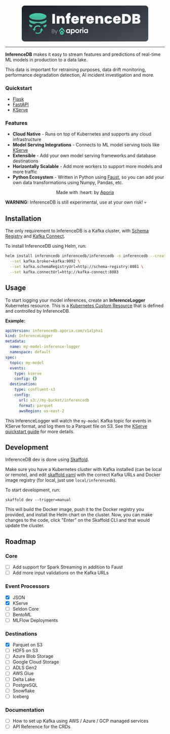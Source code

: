 <p align="center">
    <img src="logo.svg" width="400" />
</p>

---

**InferenceDB** makes it easy to stream features and predictions of real-time ML models in production to a data lake.

This data is important for retraining purposes, data drift monitoring, performance degradation detection, AI incident investigation and more.

### Quickstart

* [Flask](https://github.com/aporia-ai/inferencedb/wiki/Flask-Quickstart) 
* [FastAPI](https://github.com/aporia-ai/inferencedb/wiki/FastAPI-Quickstart) 
* [KServe](https://github.com/aporia-ai/inferencedb/wiki/KServe-Quickstart) 


### Features

* **Cloud Native** - Runs on top of Kubernetes and supports any cloud infrastructure
* **Model Serving Integrations** - Connects to ML model serving tools like [KServe](https://kserve.github.io/website/)
* **Extensible** - Add your own model serving frameworks and database destinations
* **Horizontally Scalable** - Add more workers to support more models and more traffic 
* **Python Ecosystem** - Written in Python using [Faust](https://faust.readthedocs.io/en/latest/), so you can add your own data transformations using Numpy, Pandas, etc.

<p align="center">Made with :heart: by <a href="https://www.aporia.com?utm_source=github&utm_medium=github&utm_campaign=inferencedb" target="_blank">Aporia</a></p>

**WARNING:** InferenceDB is still experimental, use at your own risk! 💀

## Installation

The only requirement to InferenceDB is a Kafka cluster, with [Schema Registry](https://docs.confluent.io/platform/current/schema-registry/index.html) and [Kafka Connect](https://docs.confluent.io/platform/current/connect/index.html).

To install InferenceDB using Helm, run:

```sh
helm install inferencedb inferencedb/inferencedb -n inferencedb --create-namespace \
  --set kafka.broker=kafka:9092 \
  --set kafka.schemaRegistryUrl=http://schema-registry:8081 \
  --set kafka.connectUrl=http://kafka-connect:8083
```

## Usage

To start logging your model inferences, create an **InferenceLogger** Kubernetes resource. This is a [Kubernetes Custom Resource](https://kubernetes.io/docs/concepts/extend-kubernetes/api-extension/custom-resources/) that is defined and controlled by InferenceDB.

**Example:**

```yaml
apiVersion: inferencedb.aporia.com/v1alpha1
kind: InferenceLogger
metadata:
  name: my-model-inference-logger
  namespace: default
spec:
  topic: my-model
  events:
    type: kserve
    config: {}
  destination:
    type: confluent-s3
    config:
      url: s3://my-bucket/inferencedb
      format: parquet
      awsRegion: us-east-2
```

This InferenceLogger will watch the `my-model` Kafka topic for events in KServe format, and log them to a Parquet file on S3. See the [KServe quickstart guide](https://github.com/aporia-ai/inferencedb/wiki/KServe-Quickstart) for more details.

## Development

InferenceDB dev is done using [Skaffold](https://skaffold.dev/).

Make sure you have a Kubernetes cluster with Kafka installed (can be local or remote), and edit [skaffold.yaml](skaffold.yaml) with the correct Kafka URLs and Docker image registry (for local, just use `local/inferencedb`).

To start development, run:

    skaffold dev --trigger=manual
    
This will build the Docker image, push it to the Docker registry you provided, and install the Helm chart on the cluster. Now, you can make changes to the code, click "Enter" on the Skaffold CLI and that would update the cluster.

## Roadmap

### Core

* [ ] Add support for Spark Streaming in addition to Faust
* [ ] Add more input validations on the Kafka URLs

### Event Processors 

* [x] JSON
* [x] KServe
* [ ] Seldon Core
* [ ] BentoML
* [ ] MLFlow Deployments

### Destinations

* [x] Parquet on S3
* [ ] HDF5 on S3
* [ ] Azure Blob Storage
* [ ] Google Cloud Storage
* [ ] ADLS Gen2
* [ ] AWS Glue
* [ ] Delta Lake
* [ ] PostgreSQL
* [ ] Snowflake
* [ ] Iceberg

### Documentation

* [ ] How to set up Kafka using AWS / Azure / GCP managed services
* [ ] API Reference for the CRDs
